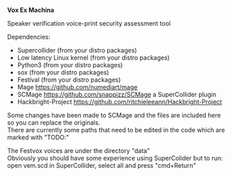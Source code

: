 <b>Vox Ex Machina</b>

Speaker verification voice-print security assessment tool

Dependencies:
- Supercollider (from your distro packages)
- Low latency Linux kernel (from your distro packages)
- Python3 (from your distro packages)
- sox (from your distro packages)
- Festival (from your distro packages)
- Mage https://github.com/numediart/mage
- SCMage https://github.com/snappizz/SCMage a SuperCollider plugin
- Hackbright-Project https://github.com/ritchieleeann/Hackbright-Project

Some changes have been made to SCMage and the files are included here so you can replace the originals.<br>
There are currently some paths that need to be edited in the code which are marked with "TODO:"<br>

The Festvox voices are under the directory "data"<br>
Obviously you should have some experience using SuperColider but to run:<br> 
open vem.scd in SuperCollider, select all and press "cmd+Return"<br>
